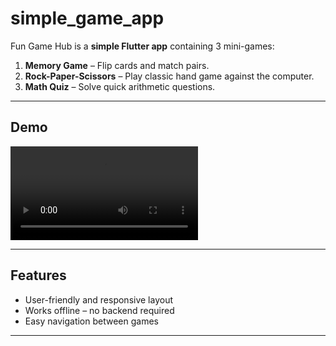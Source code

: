 # simple_game_app

Fun Game Hub is a **simple Flutter app** containing 3 mini-games:

1. **Memory Game** – Flip cards and match pairs.
2. **Rock-Paper-Scissors** – Play classic hand game against the computer.
3. **Math Quiz** – Solve quick arithmetic questions.

---

## Demo

![Demo Video](assets/demo_video.mp4)

---

## Features

- User-friendly and responsive layout
- Works offline – no backend required
- Easy navigation between games

---
